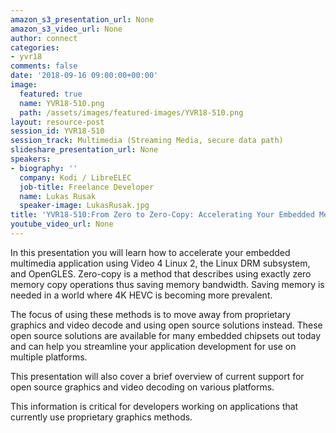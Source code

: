 ```yaml
---
amazon_s3_presentation_url: None
amazon_s3_video_url: None
author: connect
categories:
- yvr18
comments: false
date: '2018-09-16 09:00:00+00:00'
image:
  featured: true
  name: YVR18-510.png
  path: /assets/images/featured-images/YVR18-510.png
layout: resource-post
session_id: YVR18-510
session_track: Multimedia (Streaming Media, secure data path)
slideshare_presentation_url: None
speakers:
- biography: ''
  company: Kodi / LibreELEC
  job-title: Freelance Developer
  name: Lukas Rusak
  speaker-image: LukasRusak.jpg
title: 'YVR18-510:From Zero to Zero-Copy: Accelerating Your Embedded Media Player'
youtube_video_url: None
---
```


In this presentation you will learn how to accelerate your embedded multimedia application using Video 4 Linux 2, the Linux DRM subsystem, and OpenGLES. Zero-copy is a method that describes using exactly zero memory copy operations thus saving memory bandwidth. Saving memory is needed in a world where 4K HEVC is becoming more prevalent.

The focus of using these methods is to move away from proprietary graphics and video decode and using open source solutions instead. These open source solutions are available for many embedded chipsets out today and can help you streamline your application development for use on multiple platforms.

This presentation will also cover a brief overview of current support for open source graphics and video decoding on various platforms.

This information is critical for developers working on applications that currently use proprietary graphics methods.